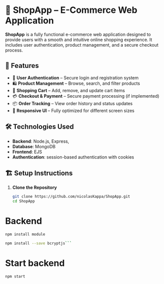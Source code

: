 # 🛒 ShopApp – E-Commerce Web Application

**ShopApp** is a fully functional e-commerce web application designed to provide users with a smooth and intuitive online shopping experience. It includes user authentication, product management, and a secure checkout process.

## 🚀 Features

- 🔐 **User Authentication** – Secure login and registration system  
- 🛍️ **Product Management** – Browse, search, and filter products  
- 🛒 **Shopping Cart** – Add, remove, and update cart items  
- 💳 **Checkout & Payment** – Secure payment processing (if implemented)  
- 📦 **Order Tracking** – View order history and status updates  
- 🎨 **Responsive UI** – Fully optimized for different screen sizes  

## 🛠️ Technologies Used

- **Backend**: Node.js, Express,  
- **Database**: MongoDB
- **Frontend**: EJS 
- **Authentication**: session-based authentication with cookies

## 🏗️ Setup Instructions

1. **Clone the Repository**  
   ```bash
   git clone https://github.com/nicolasKappa/ShopApp.git
   cd ShopApp
   ``` 

   
# Backend
```bash
npm install module
```

```bash
npm install --save bcryptjs```
```

# Start backend
```bash
npm start
```






